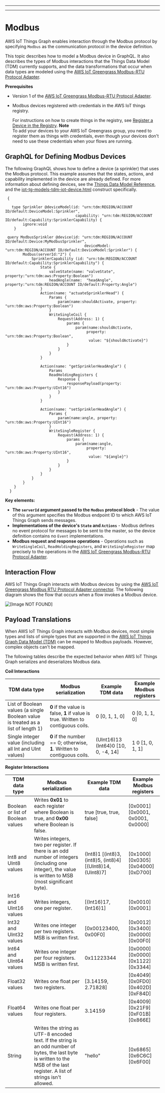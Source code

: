 --------

--------

# Modbus<a name="iot-tg-protocols-modbus"></a>

AWS IoT Things Graph enables interaction through the Modbus protocol by specifying `Modbus` as the communication protocol in the device definition\. 

This topic describes how to model a Modbus device in GraphQL\. It also describes the types of Modbus interactions that the Things Data Model \(TDM\) currently supports, and the data transformations that occur when data types are modeled using the [AWS IoT Greengrass Modbus\-RTU Protocol Adapter](https://docs.aws.amazon.com/greengrass/latest/developerguide/modbus-protocol-adapter-connector.html)\.

**Prerequisites**
+ Version 1 of the [AWS IoT Greengrass Modbus\-RTU Protocol Adapter](https://docs.aws.amazon.com/greengrass/latest/developerguide/modbus-protocol-adapter-connector.html)\.
+ Modbus devices registered with credentials in the AWS IoT things registry\.

  For instructions on how to create things in the registry, see [Register a Device in the Registry](https://docs.aws.amazon.com/iot/latest/developerguide/register-device.html)\.
**Note**  
To add your devices to your AWS IoT Greengrass group, you need to register them as things with credentials, even though your devices don't need to use these credentials when your flows are running\.

## GraphQL for Defining Modbus Devices<a name="iot-tg-protocols-modbus-graphql"></a>

The following GraphQL shows how to define a device \(a sprinkler\) that uses the Modbus protocol\. This example assumes that the states, actions, and capability implemented in the device are already defined\. For more information about defining devices, see the [Things Data Model Reference](iot-tg-models.html), and the [iot-tg-models-tdm-iot-device.html](iot-tg-models-tdm-iot-device.html) construct specifically\.

```
 {

   type Sprinkler @deviceModel(id: "urn:tdm:REGION/ACCOUNT ID/default:DeviceModel:Sprinkler",
                                capability: "urn:tdm:REGION/ACCOUNT ID/default:Capability:SprinklerCapability) {
        ignore:void
    }
 
 query ModbusSprinkler @device(id: "urn:tdm:REGION/ACCOUNT ID/default:Device:MyModbusSprinkler",
                                    deviceModel: "urn:tdm:REGION/ACCOUNT ID/default:DeviceModel:Sprinkler") {
        Modbus(serverId:"2") {
            SprinklerCapability (id: "urn:tdm:REGION/ACCOUNT ID/default:Capability:SprinklerCapability") { 
                State {
                    valveState(name: "valveState", property:"urn:tdm:aws:Property:Boolean")
                    headAngle(name:  "headAngle",  property:"urn:tdm:REGION/ACCOUNT ID/default:Property:Angle")
                }
                Action(name: "actuateSprinklerHead") {
                    Params {
                        param(name:shouldActivate, property: "urn:tdm:aws:Property:Boolean")
                    }
                    WriteSingleCoil {
                        Request(Address: 1) {
                            params {
                                param(name:shouldActivate,
                                     property: "urn:tdm:aws:Property:Boolean",
                                      value: "${shouldActivate}")
                            }
                        }
                    }
                }

                Action(name: "getSprinklerHeadAngle") {
                    Params
                    ReadHoldingRegisters {
                        Response {
                            responsePayload(property: "urn:tdm:aws:Property:UInt16")
                        }
                    }
                }

                Action(name: "setSprinklerHeadAngle") {
                    Params {
                        param(name:angle, property: "urn:tdm:aws:Property:UInt16")
                    }
                    WriteSingleRegister {
                        Request(Address: 1) {
                            params {
                                param(name:angle,
                                     property: "urn:tdm:aws:Property:UInt16",
                                      value: "${angle}")
                            }
                        }
                    }
                }
            }
        }
    }
  }
```

**Key elements:**
+ **The `serverId` argument passed to the `Modbus` protocol block** \- The value of this argument specifies the Modbus endpoint ID to which AWS IoT Things Graph sends messages\.
+ **Implementations of the device's `State` and `Actions`** \- Modbus defines no event protocol for messages to be sent to the master, so the device definition contains no `Event` implementations\.
+ **Modbus request and response operations** \- Operations such as `WriteSingleCoil`, `ReadHoldingRegisters`, and `WriteSingleRegister` map precisely to the operations in the [AWS IoT Greengrass Modbus\-RTU Protocol Adapter](https://docs.aws.amazon.com/greengrass/latest/developerguide/modbus-protocol-adapter-connector.html)\.

## Interaction Flow<a name="iot-tg-protocols-modbus-interaction"></a>

AWS IoT Things Graph interacts with Modbus devices by using the [AWS IoT Greengrass Modbus RTU Protocol Adapter connector](https://docs.aws.amazon.com/greengrass/latest/developerguide/modbus-protocol-adapter-connector.html)\. The following diagram shows the flow that occurs when a flow invokes a Modbus device\. 

![\[Image NOT FOUND\]](http://docs.aws.amazon.com/thingsgraph/latest/ug/images/TGModbusSequence.png)

## Payload Translations<a name="iot-tg-protocols-modbus-translations"></a>

When AWS IoT Things Graph interacts with Modbus devices, most simple types and lists of simple types that are supported in the [AWS IoT Things Graph Data Model \(TDM\)](iot-tg-models.html) can be mapped to Modbus payloads\. However, complex objects can't be mapped\. 

The following tables describe the expected behavior when AWS IoT Things Graph serializes and deserializes Modbus data\.


**Coil Interactions**  

| TDM data type | Modbus serialization | Example TDM data | Example Modbus registers | 
| --- | --- | --- | --- | 
| List of Boolean values \(a single Boolean value is treated as a list of length 1\) |  **0** if the value is false, **1** if value is true\. Written to contiguous coils\.  |  0 \[0, 1, 1, 0\]  |  0 \[0, 1, 1, 0\]  | 
| Single integer value \(including all Int and UInt values\) |  **0** if the number == 0; otherwise, **1**\. Written to contiguous coils\.  |  \(UInt16\)13 \(Int64\)0 \[10, 0, \-4, 14\]  |  1 0 \[1, 0, 1, 1\]  | 


**Register Interactions**  

| TDM data type | Modbus serialization | Example TDM data | Example Modbus registers | 
| --- | --- | --- | --- | 
| Boolean or list of Boolean values |  Writes **0x01** to each register where Boolean is true, and **0x00** where Boolean is false\.  |  true \[true, true, false\]  |  \[0x0001\] \[0x0001, 0x0001, 0x0000\]  | 
| Int8 and UInt8 values |  Writes integers, two per register\. If there is an odd number of integers \(including one integer\), the value is written to MSB \(most significant byte\)\.  |  \(Int8\)1 \[\(int8\)3, \(int8\)5, \(int8\)4\] \[\(UInt8\)14, \(UInt8\)7\]  |  \[0x1000\] \[0x0305\]\[0x04000\] \[0xD700\]  | 
|  Int16 and UInt16 values  |  Writes integers, one per register\.  |  \[\(Int16\)17, \(Int16\)1\]  |  \[0x0010\]\[0x0001\]  | 
|  Int32 and UInt32 values  |  Writes one integer per two registers\. MSB is written first\.  |  \[0x00123400, 0x00F0\]  |  \[0x0012\]\[0x3400\]\[0x0000\]\[0x00F0\]  | 
|  Int64 and UInt64 values  |  Writes one integer per four registers\. MSB is written first\.  |  0x11223344  |  \[0x0000\]\[0x0000\]\[0x1122\]\[0x3344\]  | 
|  Float32 values  |  Writes one float per two registers\.  |  \[3\.14159, 2\.71828\]  |  \[0x4049\]\[0x0FD0\]\[0x402D\]\[0xF84D\]  | 
|  Float64 values  |  Writes one float per four registers\.  |  3\.14159  |  \[0x4009\]\[0x21F9\]\[0xF01B\]\[0x866E\]  | 
|  String  |  Writes the string as UTF\-8 encoded text\. If the string is an odd number of bytes, the last byte is written to the MSB of the last register\. A list of strings isn't allowed\.  |  "hello"  |  \[0x6865\]\[0x6C6C\]\[0x6F00\]  | 